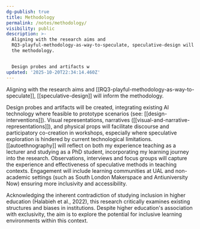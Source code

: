 ```yaml
---
dg-publish: true
title: Methodology
permalink: /notes/methodology/
visibility: public
description: >-
  Aligning with the research aims and
  RQ3-playful-methodology-as-way-to-speculate, speculative-design will inform
  the methodology. 


  Design probes and artifacts w
updated: '2025-10-20T22:34:14.460Z'
---
```

Aligning with the research aims and [[RQ3-playful-methodology-as-way-to-speculate]], [[speculative-design]] will inform the methodology. 

Design probes and artifacts will be created, integrating existing AI technology where feasible to prototype scenarios (see: [[design-interventions]]). Visual representations, narratives ([[visual-and-narrative-representations]]), and physical props will facilitate discourse and participatory co-creation in workshops, especially where speculative exploration is hindered by current technological limitations. [[autoethnography]] will reflect on both my experience teaching as a lecturer and studying as a PhD student, incorporating my learning journey into the research. Observations, interviews and focus groups will capture the experience and effectiveness of speculative methods in teaching contexts. Engagement will include learning communities at UAL and non-academic settings (such as South London Makerspace and Antiuniversity Now) ensuring more inclusivity and accessibility. 

Acknowledging the inherent contradiction of studying inclusion in higher education (Halabieh et al., 2022), this research critically examines existing structures and biases in institutions. Despite higher education's association with exclusivity, the aim is to explore the potential for inclusive learning environments within this context.
